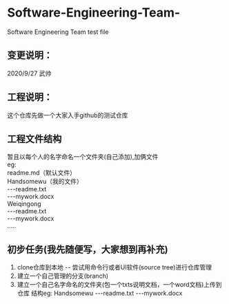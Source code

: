 # Software-Engineering-Team-
Software Engineering Team test file
## 变更说明：
2020/9/27 武帅

## 工程说明：
这个仓库先做一个大家入手github的测试仓库

## 工程文件结构
暂且以每个人的名字命名一个文件夹(自己添加),加俩文件<br>
eg:<br>
    readme.md（默认文件）<br>
    Handsomewu（我的文件）<br>
        ---readme.txt<br>
        ---mywork.docx<br>
    Weiqingong<br>
       ---readme.txt<br>
       ---mywork.docx<br>
    .....<br>

## 初步任务(我先随便写，大家想到再补充)
1. clone仓库到本地 -- 尝试用命令行或者UI软件(source tree)进行仓库管理
2. 建立一个自己管理的分支(branch)
3. 建立一个自己名字命名的文件夹(包一个txts说明文档，一个word文档)上传到仓库
  结构eg:
  Handsomewu
    ---readme.txt
    ---mywork.docx
